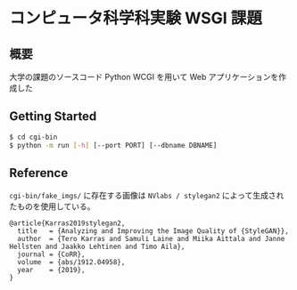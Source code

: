 # コンピュータ科学科実験 WSGI 課題

## 概要

大学の課題のソースコード
Python WCGI を用いて Web アプリケーションを作成した

## Getting Started

```sh
$ cd cgi-bin
$ python -m run [-h] [--port PORT] [--dbname DBNAME]
```


## Reference

`cgi-bin/fake_imgs/` に存在する画像は `NVlabs / stylegan2` によって生成されたものを使用している。

```
@article{Karras2019stylegan2,
  title   = {Analyzing and Improving the Image Quality of {StyleGAN}},
  author  = {Tero Karras and Samuli Laine and Miika Aittala and Janne Hellsten and Jaakko Lehtinen and Timo Aila},
  journal = {CoRR},
  volume  = {abs/1912.04958},
  year    = {2019},
}
```